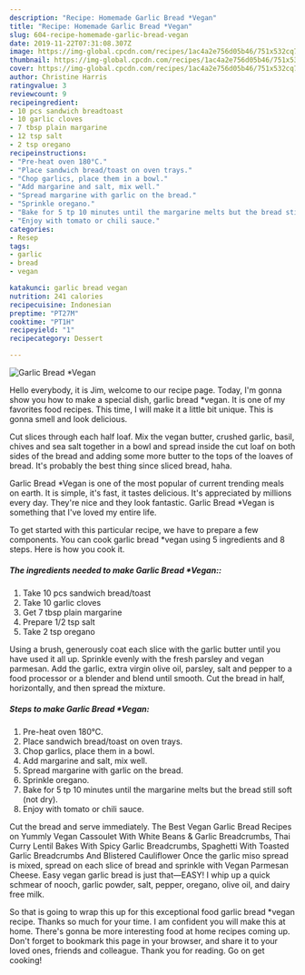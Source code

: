 ```yaml
---
description: "Recipe: Homemade Garlic Bread *Vegan"
title: "Recipe: Homemade Garlic Bread *Vegan"
slug: 604-recipe-homemade-garlic-bread-vegan
date: 2019-11-22T07:31:08.307Z
image: https://img-global.cpcdn.com/recipes/1ac4a2e756d05b46/751x532cq70/garlic-bread-vegan-recipe-main-photo.jpg
thumbnail: https://img-global.cpcdn.com/recipes/1ac4a2e756d05b46/751x532cq70/garlic-bread-vegan-recipe-main-photo.jpg
cover: https://img-global.cpcdn.com/recipes/1ac4a2e756d05b46/751x532cq70/garlic-bread-vegan-recipe-main-photo.jpg
author: Christine Harris
ratingvalue: 3
reviewcount: 9
recipeingredient:
- 10 pcs sandwich breadtoast
- 10 garlic cloves
- 7 tbsp plain margarine
- 12 tsp salt
- 2 tsp oregano
recipeinstructions:
- "Pre-heat oven 180°C."
- "Place sandwich bread/toast on oven trays."
- "Chop garlics, place them in a bowl."
- "Add margarine and salt, mix well."
- "Spread margarine with garlic on the bread."
- "Sprinkle oregano."
- "Bake for 5 tp 10 minutes until the margarine melts but the bread still soft (not dry)."
- "Enjoy with tomato or chili sauce."
categories:
- Resep
tags:
- garlic
- bread
- vegan

katakunci: garlic bread vegan
nutrition: 241 calories
recipecuisine: Indonesian
preptime: "PT27M"
cooktime: "PT1H"
recipeyield: "1"
recipecategory: Dessert

---
```



![Garlic Bread *Vegan](https://img-global.cpcdn.com/recipes/1ac4a2e756d05b46/751x532cq70/garlic-bread-vegan-recipe-main-photo.jpg)

Hello everybody, it is Jim, welcome to our recipe page. Today, I'm gonna show you how to make a special dish, garlic bread *vegan. It is one of my favorites food recipes. This time, I will make it a little bit unique. This is gonna smell and look delicious.

Cut slices through each half loaf. Mix the vegan butter, crushed garlic, basil, chives and sea salt together in a bowl and spread inside the cut loaf on both sides of the bread and adding some more butter to the tops of the loaves of bread. It&#39;s probably the best thing since sliced bread, haha.

Garlic Bread *Vegan is one of the most popular of current trending meals on earth. It is simple, it's fast, it tastes delicious. It's appreciated by millions every day. They're nice and they look fantastic. Garlic Bread *Vegan is something that I've loved my entire life.


To get started with this particular recipe, we have to prepare a few components. You can cook garlic bread *vegan using 5 ingredients and 8 steps. Here is how you cook it.

##### The ingredients needed to make Garlic Bread *Vegan::

1. Take 10 pcs sandwich bread/toast
1. Take 10 garlic cloves
1. Get 7 tbsp plain margarine
1. Prepare 1/2 tsp salt
1. Take 2 tsp oregano


Using a brush, generously coat each slice with the garlic butter until you have used it all up. Sprinkle evenly with the fresh parsley and vegan parmesan. Add the garlic, extra virgin olive oil, parsley, salt and pepper to a food processor or a blender and blend until smooth. Cut the bread in half, horizontally, and then spread the mixture. 

##### Steps to make Garlic Bread *Vegan:

1. Pre-heat oven 180°C.
1. Place sandwich bread/toast on oven trays.
1. Chop garlics, place them in a bowl.
1. Add margarine and salt, mix well.
1. Spread margarine with garlic on the bread.
1. Sprinkle oregano.
1. Bake for 5 tp 10 minutes until the margarine melts but the bread still soft (not dry).
1. Enjoy with tomato or chili sauce.


Cut the bread and serve immediately. The Best Vegan Garlic Bread Recipes on Yummly Vegan Cassoulet With White Beans &amp; Garlic Breadcrumbs, Thai Curry Lentil Bakes With Spicy Garlic Breadcrumbs, Spaghetti With Toasted Garlic Breadcrumbs And Blistered Cauliflower Once the garlic miso spread is mixed, spread on each slice of bread and sprinkle with Vegan Parmesan Cheese. Easy vegan garlic bread is just that—EASY! I whip up a quick schmear of nooch, garlic powder, salt, pepper, oregano, olive oil, and dairy free milk. 

So that is going to wrap this up for this exceptional food garlic bread *vegan recipe. Thanks so much for your time. I am confident you will make this at home. There's gonna be more interesting food at home recipes coming up. Don't forget to bookmark this page in your browser, and share it to your loved ones, friends and colleague. Thank you for reading. Go on get cooking!

